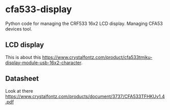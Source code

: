 # cfa533-display
Python code for managing the CRF533 16x2 LCD display.
Managing CFA53 devices tool.

## LCD display
This is about this https://www.crystalfontz.com/product/cfa533tmiku-display-module-usb-16x2-character.

## Datasheet
Look at there https://www.crystalfontz.com/products/document/3737/CFA533TFHKUv1.4.pdf
